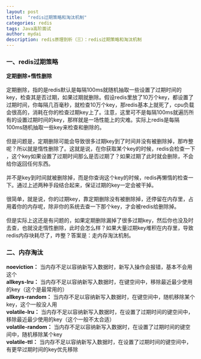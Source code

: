 ```yaml
---
layout: post
title:  "redis过期策略和淘汰机制"
categories: redis
tags: Java高阶面试
author: mydai
description: redis原理剖析（三）：redis过期策略和淘汰机制
---
```

### 一、redis过期策略
**定期删除+惰性删除**<br/><br/>
定期删除，指的是redis默认是每隔100ms就随机抽取一些设置了过期时间的key，检查其是否过期，如果过期就删除。假设redis里放了10万个key，都设置了过期时间，你每隔几百毫秒，就检查10万个key，那redis基本上就死了，cpu负载会很高的，消耗在你的检查过期key上了。注意，这里可不是每隔100ms就遍历所有的设置过期时间的key，那样就是一场性能上的灾难。实际上redis是每隔100ms随机抽取一些key来检查和删除的。<br/><br/>
但是问题是，定期删除可能会导致很多过期key到了时间并没有被删除掉，那咋整呢？所以就是惰性删除了。这就是说，在你获取某个key的时候，redis会检查一下 ，这个key如果设置了过期时间那么是否过期了？如果过期了此时就会删除，不会给你返回任何东西。<br/><br/>
并不是key到时间就被删除掉，而是你查询这个key的时候，redis再懒惰的检查一下。通过上述两种手段结合起来，保证过期的key一定会被干掉。<br/><br/>
很简单，就是说，你的过期key，靠定期删除没有被删除掉，还停留在内存里，占用着你的内存呢，除非你的系统去查一下那个key，才会被redis给删除掉。<br/><br/>
但是实际上这还是有问题的，如果定期删除漏掉了很多过期key，然后你也没及时去查，也就没走惰性删除，此时会怎么样？如果大量过期key堆积在内存里，导致redis内存块耗尽了，咋整？答案是：走内存淘汰机制。


### 二、内存淘汰
**noeviction：** 当内存不足以容纳新写入数据时，新写入操作会报错，基本不会用这个<br/>
**allkeys-lru：** 当内存不足以容纳新写入数据时，在键空间中，移除最近最少使用的key（这个是最常用的）<br/>
**allkeys-random：** 当内存不足以容纳新写入数据时，在键空间中，随机移除某个key，这个一般没人用<br/>
**volatile-lru：** 当内存不足以容纳新写入数据时，在设置了过期时间的键空间中，移除最近最少使用的key（这个一般不太合适）<br/>
**volatile-random：** 当内存不足以容纳新写入数据时，在设置了过期时间的键空间中，随机移除某个key<br/>
**volatile-ttl：** 当内存不足以容纳新写入数据时，在设置了过期时间的键空间中，有更早过期时间的key优先移除<br/>